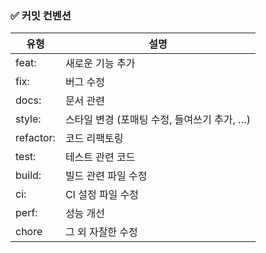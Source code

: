 
### ✅ 커밋 컨벤션

| 유형      | 설명                                             |
|-----------|--------------------------------------------------|
| feat:      | 새로운 기능 추가                                 |
| fix:       | 버그 수정                                        |
| docs:      | 문서 관련                                        |
| style:     | 스타일 변경 (포매팅 수정, 들여쓰기 추가, …)      |
| refactor:  | 코드 리팩토링                                    |
| test:      | 테스트 관련 코드                                 |
| build:     | 빌드 관련 파일 수정                              |
| ci:        | CI 설정 파일 수정                                |
| perf:      | 성능 개선                                        |
| chore     | 그 외 자잘한 수정                                |
